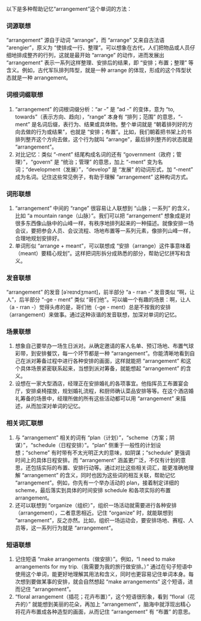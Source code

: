 以下是多种帮助记忆“arrangement”这个单词的方法：

### 词源联想
“arrangement” 源自于动词 “arrange”，而 “arrange” 又来自古法语 “arengier”，原义为 “使排成一行、整理”。可以想象在古代，人们把物品或人员仔细地排成整齐的行列，这就是最开始 “arrange” 的动作，进而发展出 “arrangement” 表示一系列这样整理、安排后的结果，即 “安排；布置；整理” 等含义。例如，古代军队排列阵型，就是一种 arrange 的体现，形成的这个阵型状态就是一种 arrangement。

### 词根词缀联想
1. “arrangement” 的词根词缀分析：“ar -” 是 “ad -” 的变体，意为 “to, towards”（表示方向、趋向），“range” 本身有 “排列；范围” 的意思，“-ment” 是名词后缀，表行为、结果或具体物。整个单词就是 “朝着排列好的方向去做的行为或结果”，也就是 “安排；布置”。比如，我们朝着把书架上的书排列整齐这个方向去做，这个行为就叫 “arrange”，最后排列整齐的状态就是 “arrangement”。
2. 对比记忆：类似 “-ment” 结尾构成名词的还有 “government（政府；管理）”，“govern” 是 “统治；管理” 的意思，加上 “-ment” 变为名词；“development（发展）”，“develop” 是 “发展” 的动词形式，加 “-ment” 成为名词。记住这些常见例子，有助于理解 “arrangement” 这种构词方式。

### 词形联想
1. “arrangement” 中间的 “range” 很容易让人联想到 “山脉；一系列” 的含义，比如 “a mountain range（山脉）”。我们可以把 “arrangement” 想象成是对很多东西像山脉中的山峰一样，有秩序地排列起来的一种描述。就像安排一场会议，要把参会人员、会议流程、场地布置等一系列元素，像排列山峰一样，合理地规划安排好。
2. 单词形似 “arrange + meant”，可以联想成 “安排（arrange）这件事意味着（meant）要精心规划”。这样把词形拆分成熟悉的部分，帮助记忆拼写和含义。

### 发音联想
“arrangement” 的发音 [əˈreɪndʒmənt]，前半部分 “a - rran -” 发音类似 “啊，让人”，后半部分 “-ge - ment” 类似 “哥们他”。可以编一个有趣的场景：啊，让人（a - rran -）觉得头疼的是，哥们他（-ge - ment）总是不按我的安排（arrangement）来做事。通过这种诙谐的发音联想，加深对单词的记忆。

### 场景联想
1. 想象自己要举办一场生日派对。从确定邀请的客人名单、预订场地、布置气球彩带，到安排餐饮，每一个环节都是一种 “arrangement”。你能清晰地看到自己在派对筹备过程中进行各种安排的画面，这样就能把 “arrangement” 和这个具体场景紧密联系起来，当想到派对筹备，就能想起 “arrangement” 的含义。
2. 设想在一家大型酒店，经理正在安排婚礼的各项事宜。他指挥员工布置宴会厅，安排桌椅摆放，规划婚礼流程，和厨师确认菜品安排等等。在这个酒店婚礼筹备的场景中，经理所做的所有这些活动都可以用 “arrangement” 来描述，从而加深对单词的记忆。

### 相关词汇联想
1. 与 “arrangement” 相关的词有 “plan（计划）”，“scheme（方案；阴谋）”，“schedule（日程安排）”。“plan” 侧重于一般性的计划设想；“scheme” 有时带有不太光明正大的意味，如阴谋；“schedule” 更强调时间上的具体日程安排。而 “arrangement” 涵盖更广泛，不仅有计划的意思，还包括实际的布置、安排行动等。通过对比这些相关词汇，能更准确地理解 “arrangement” 的含义，同时也因为这些词的相互关联，帮助记忆 “arrangement”。例如，你先有一个举办活动的 plan，接着制定详细的 scheme，最后落实到具体的时间安排 schedule 和各项实际的布置 arrangement。
2. 还可以联想到 “organize（组织）”，组织一场活动就需要进行各种安排（arrangement），二者意思相近。记住 “organize” 时，就能联想到 “arrangement”，反之亦然。比如，组织一场运动会，要安排场地、赛程、人员等，这一系列行为就是 “arrangement”。

### 短语联想
1. 记住短语 “make arrangements（做安排）”。例如，“I need to make arrangements for my trip.（我需要为我的旅行做安排。）” 通过在句子短语中使用这个单词，能更好地理解其用法和含义，同时也更容易记住单词本身。每次想到要做某事的安排，就会自然想起 “make arrangements” 这个短语，进而记住 “arrangement”。
2. “floral arrangement（插花；花卉布置）”，这个短语很形象，看到 “floral（花卉的）” 就能想到美丽的花朵，再加上 “arrangement”，脑海中就浮现出精心将花卉布置成各种造型的画面，从而记住 “arrangement” 有 “布置” 的意思。 
